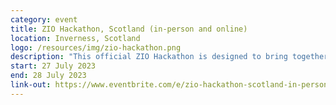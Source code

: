```yaml
---
category: event
title: ZIO Hackathon, Scotland (in-person and online)
location: Inverness, Scotland
logo: /resources/img/zio-hackathon.png
description: "This official ZIO Hackathon is designed to bring together many core contributors to ZIO from all around the world, as well as current ZIO users, future ZIO users and contributors, and contributors to other libraries for async and concurrent programming in the broader functional Scala ecosystem."
start: 27 July 2023
end: 28 July 2023
link-out: https://www.eventbrite.com/e/zio-hackathon-scotland-in-person-and-online-tickets-539525153257
---
```

